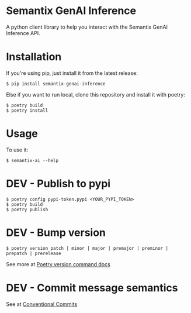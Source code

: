 # Semantix GenAI Inference

A python client library to help you interact with the Semantix GenAI Inference API.


# Installation

If you're using pip, just install it from the latest release:

    $ pip install semantix-genai-inference

Else if you want to run local, clone this repository and install it with poetry:

    $ poetry build
    $ poetry install

# Usage

To use it:

    $ semantix-ai --help

# DEV - Publish to pypi

    $ poetry config pypi-token.pypi <YOUR_PYPI_TOKEN>
    $ poetry build
    $ poetry publish

# DEV - Bump version

    $ poetry version patch | minor | major | premajor | preminor | prepatch | prerelease

See more at [Poetry version command docs](https://python-poetry.org/docs/cli/#version)

# DEV - Commit message semantics

See at [Conventional Commits](https://gist.github.com/joshbuchea/6f47e86d2510bce28f8e7f42ae84c716)